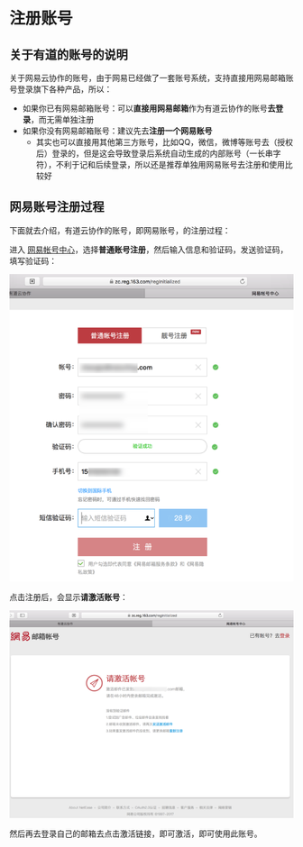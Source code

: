 # 注册账号

## 关于**有道**的账号的说明

关于网易云协作的账号，由于网易已经做了一套账号系统，支持直接用网易邮箱账号登录旗下各种产品，所以：

* 如果你已有网易邮箱账号：可以**直接用网易邮箱**作为有道云协作的账号**去登录**，而无需单独注册
* 如果你没有网易邮箱账号：建议先去**注册一个网易账号**
    * 其实也可以直接用其他第三方账号，比如QQ，微信，微博等账号去（授权后）登录的，但是这会导致登录后系统自动生成的内部账号（一长串字符），不利于记和后续登录，所以还是推荐单独用网易账号去注册和使用比较好

## 网易账号注册过程

下面就去介绍，有道云协作的账号，即网易账号，的注册过程：

进入 [网易帐号中心](https://zc.reg.163.com/regInitialized)，选择**普通账号注册**，然后输入信息和验证码，发送验证码，填写验证码：

![网易账号注册](../assets/img/netease_account_register.png)

点击注册后，会显示**请激活账号**：

![请激活账号](../assets/img/please_reactive_account.png)

然后再去登录自己的邮箱去点击激活链接，即可激活，即可使用此账号。